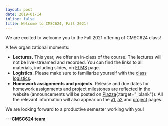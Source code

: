 ```yaml
---
layout: post
date: 2019-01-14
inline: false
title: Welcome to CMSC624, Fall 2021!
---
```


We are excited to welcome you to the Fall 2021 offering of CMSC624 class!

A few organizational moments:
- **Lectures.**
  This year, we offer an in-class of the course. The lectures will not be live-streamed and recorded.
  You can find the links to all materials, including slides, on [ELMS](https://elms.umd.edu/) page.
- **Logistics.**
  Please make sure to familiarize yourself with the [class logistics](/cmsc624-fall21/logistics/).
- **Homework assignments and projects.**
  Release and due dates for homework assignments and project milestones are reflected in the website (announcements will be posted on [Piazza](https://piazza.com/class/kszd5aw0vs2nj){:target="\_blank"}).
  All the relevant information will also appear on the [a1](/cmsc624-fall21/a1/), [a2](/cmsc624-fall21/a2/) and [project](/cmsc624-fall21/project/) pages.

We are looking forward to a productive semester working with you!

**---CMSC624 team**
